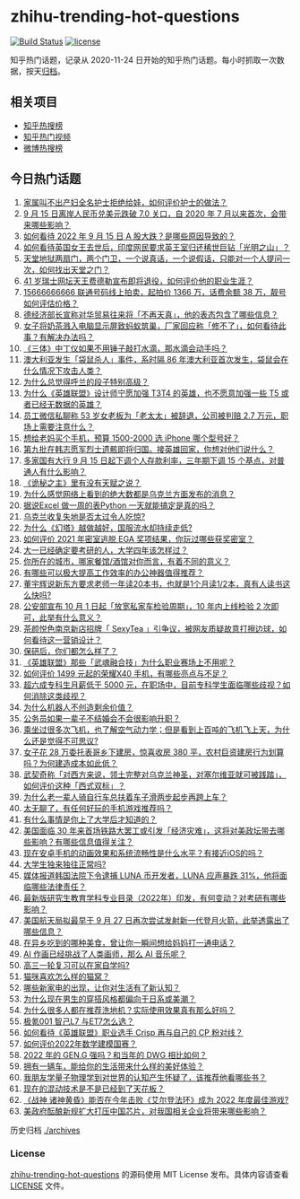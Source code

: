 # zhihu-trending-hot-questions

[![Build Status](https://github.com/justjavac/zhihu-trending-hot-questions/workflows/ci/badge.svg?branch=master)](https://github.com/justjavac/zhihu-trending-hot-questions/actions)
[![license](https://img.shields.io/github/license/justjavac/zhihu-trending-hot-questions)](https://github.com/justjavac/zhihu-trending-hot-questions/blob/master/LICENSE)

知乎热门话题，记录从 2020-11-24 日开始的知乎热门话题。每小时抓取一次数据，按天[归档](./archives)。

## 相关项目

- [知乎热搜榜](https://github.com/justjavac/zhihu-trending-top-search)
- [知乎热门视频](https://github.com/justjavac/zhihu-trending-hot-video)
- [微博热搜榜](https://github.com/justjavac/weibo-trending-hot-search)

## 今日热门话题

<!-- BEGIN -->
<!-- 最后更新时间 Fri Sep 16 2022 05:13:59 GMT+0800 (China Standard Time) -->

1. [家属叫不出产妇全名护士拒绝给娃，如何评价护士的做法？](https://www.zhihu.com/question/553537586)
1. [9 月 15 日离岸人民币兑美元跌破 7.0 关口，自 2020 年 7 月以来首次，会带来哪些影响？](https://www.zhihu.com/question/553779204)
1. [如何看待 2022 年 9 月 15 日 A 股大跌？是哪些原因导致的？](https://www.zhihu.com/question/553675138)
1. [如何看待英国女王去世后，印度网民要求英王室归还稀世巨钻「光明之山」？](https://www.zhihu.com/question/553550519)
1. [天堂地狱两扇门，两个门卫，一个说真话，一个说假话，只能对一个人提问一次，如何找出天堂之门？](https://www.zhihu.com/question/22033829)
1. [41 岁瑞士网坛天王费德勒宣布即将退役，如何评价他的职业生涯？](https://www.zhihu.com/question/553796838)
1. [15666666666 联通号码线上拍卖，起拍价 1366 万，话费余额 38 万，靓号如何评估价格？](https://www.zhihu.com/question/553388699)
1. [德经济部长宣称对华贸易往来将「不再天真」，他的表态包含了哪些信息？](https://www.zhihu.com/question/553757215)
1. [女子将奶茶溅入电脑显示屏致蚂蚁筑巢，厂家回应称「修不了」，如何看待此事？有解决办法吗？](https://www.zhihu.com/question/553639563)
1. [《三体》中丁仪如果不用锤子敲打水滴，那水滴会动手吗？](https://www.zhihu.com/question/540648831)
1. [澳大利亚发生「袋鼠杀人」事件，系时隔 86 年澳大利亚首次发生，袋鼠会在什么情况下攻击人类？](https://www.zhihu.com/question/553408865)
1. [为什么总觉得呼兰的段子特别高级？](https://www.zhihu.com/question/449875317)
1. [为什么《英雄联盟》设计师宁愿加强 T3T4 的英雄，也不愿意加强一些 T5 或者已经无数据的英雄？](https://www.zhihu.com/question/549371611)
1. [员工微信私聊称 53 岁女老板为「老太太」被辞退，公司被判赔 2.7 万元，职场上需要注意什么？](https://www.zhihu.com/question/552693056)
1. [想给老妈买个手机，预算 1500-2000 选 iPhone 哪个型号好？](https://www.zhihu.com/question/537691314)
1. [第九批在韩志愿军烈士遗骸即将归国。接英雄回家，你想对他们说什么？](https://www.zhihu.com/question/553294497)
1. [多家国有大行 9 月 15 日起下调个人存款利率，三年期下调 15 个基点，对普通人有什么影响？](https://www.zhihu.com/question/553620573)
1. [《诡秘之主》里有没有天赋之说？](https://www.zhihu.com/question/542263091)
1. [为什么感觉网络上看到的绝大数都是乌克兰方面发布的消息？](https://www.zhihu.com/question/553264528)
1. [据说Excel 做一周的表Python 一天就能搞定是真的吗？](https://www.zhihu.com/question/551191973)
1. [乌克兰收复失地是否太过令人吃惊?](https://www.zhihu.com/question/553598095)
1. [为什么《幻塔》越做越好，国服流水却持续走低?](https://www.zhihu.com/question/553082947)
1. [如何评价 2021 年密室逃脱 EGA 奖项结果，你玩过哪些获奖密室？](https://www.zhihu.com/question/553372517)
1. [大一已经确定要考研的人，大学四年该怎样过？](https://www.zhihu.com/question/265939871)
1. [你所在的城市，哪家餐馆/酒馆对你而言，有着不同的意义？](https://www.zhihu.com/question/553402042)
1. [有哪些可以极大提高工作效率的办公神器值得推荐？](https://www.zhihu.com/question/450956765)
1. [董宇辉说新东方要求老师一年读20本书，也就是1个月读1/2本，真有人读书这么快吗?](https://www.zhihu.com/question/547764632)
1. [公安部宣布 10 月 1 日起「放宽私家车检验周期」，10 年内上线检验 2 次即可，此举有什么意义？](https://www.zhihu.com/question/553680456)
1. [茶颜悦色南京新店招牌「 SexyTea 」引争议，被网友质疑故意打擦边球，如何看待这一营销设计？](https://www.zhihu.com/question/553619895)
1. [保研后，你们都怎么样了？](https://www.zhihu.com/question/351824986)
1. [《英雄联盟》那些「武魂融合技」为什么职业赛场上不用呢？](https://www.zhihu.com/question/551545561)
1. [如何评价 1499 元起的荣耀X40 手机，有哪些亮点与不足？](https://www.zhihu.com/question/553789552)
1. [超六成专科生月薪低于 5000 元，在职场中，目前专科学生面临哪些歧视？如何消除这类歧视？](https://www.zhihu.com/question/553665885)
1. [为什么机器人不创造剩余价值？](https://www.zhihu.com/question/63170873)
1. [公务员如果一辈子不结婚会不会很影响升职？](https://www.zhihu.com/question/446483722)
1. [乘坐过很多次飞机，也了解空气动力学；但是看到上百吨的飞机飞上天，为什么还是觉得不可思议?](https://www.zhihu.com/question/552604807)
1. [女子花 28 万委托表哥乡下建房，惊喜收房 380 平，农村巨资建房行为划算吗？为何建造成本如此低？](https://www.zhihu.com/question/553489018)
1. [武契奇称「对西方来说，领土完整对乌克兰神圣，对塞尔维亚就可被践踏」，如何评价这种「西式双标」？](https://www.zhihu.com/question/553542141)
1. [为什么老一辈人骑自行车总扶着车子滑两步起步再跨上车？](https://www.zhihu.com/question/59332686)
1. [太无聊了，有任何好玩的手机游戏推荐吗？](https://www.zhihu.com/question/381717276)
1. [有什么事情是你上了大学后才知道的？](https://www.zhihu.com/question/355322953)
1. [美国面临 30 年来首场铁路大罢工或引发「经济灾难」，这将对美政坛带去哪些影响？有哪些信息值得关注？](https://www.zhihu.com/question/553566014)
1. [现在安卓手机的动画效果和系统流畅性是什么水平？有接近iOS的吗？](https://www.zhihu.com/question/553678124)
1. [大学生独来独往正常吗?](https://www.zhihu.com/question/553614500)
1. [媒体报道韩国法院下令逮捕 LUNA 币开发者，LUNA 应声暴跌 31%，他将面临哪些法律责任？](https://www.zhihu.com/question/553598959)
1. [最新版研究生教育学科专业目录（2022年）印发，有何变动？对考研有哪些影响？](https://www.zhihu.com/question/553563944)
1. [美国航天局拟最早于 9 月 27 日再次尝试发射新一代登月火箭，此举透露出了哪些信息？](https://www.zhihu.com/question/553346702)
1. [在异乡吃到的哪种美食，曾让你一瞬间想给妈妈打一通电话？](https://www.zhihu.com/question/553402485)
1. [AI 作画已经挑战了人类画师，那么 AI 音乐呢？](https://www.zhihu.com/question/553518618)
1. [高三一轮复习可以在家自学吗?](https://www.zhihu.com/question/553096080)
1. [猫咪喜欢怎么样的猫窝？](https://www.zhihu.com/question/68774577)
1. [哪些新家电的出现，让你对生活有了新认知？](https://www.zhihu.com/question/553778194)
1. [为什么现在男生的穿搭风格都偏向于日系或美潮？](https://www.zhihu.com/question/546476954)
1. [为什么很多人都在推荐洗地机？实际使用效果真有那么好吗？](https://www.zhihu.com/question/495846488)
1. [极氪001 智己L7 与ET7怎么选？](https://www.zhihu.com/question/543467614)
1. [如何看待《英雄联盟》职业选手 Crisp 再与自己的 CP 粉对线？](https://www.zhihu.com/question/552888045)
1. [如何评价2022年数学建模国赛？](https://www.zhihu.com/question/527126438)
1. [2022 年的 GEN.G 强吗？和当年的 DWG 相比如何？](https://www.zhihu.com/question/552015781)
1. [拥有一辆车，能给你的生活带来什么样的美好体验？](https://www.zhihu.com/question/552538031)
1. [我朋友学量子物理学到对世界的认知产生怀疑了，该推荐他看哪些书？](https://www.zhihu.com/question/553560943)
1. [现在的混动技术是不是已经到了天花板？](https://www.zhihu.com/question/553374929)
1. [《战神 诸神黄昏》能否在今年击败《艾尔登法环》成为 2022 年度最佳游戏?](https://www.zhihu.com/question/541980904)
1. [美政府酝酿新规扩大打压中国芯片，对我国相关企业将带来哪些影响？](https://www.zhihu.com/question/553270153)

<!-- END -->

历史归档 [./archives](./archives)

### License

[zhihu-trending-hot-questions](https://github.com/justjavac/zhihu-trending-hot-questions)
的源码使用 MIT License 发布。具体内容请查看 [LICENSE](./LICENSE) 文件。
